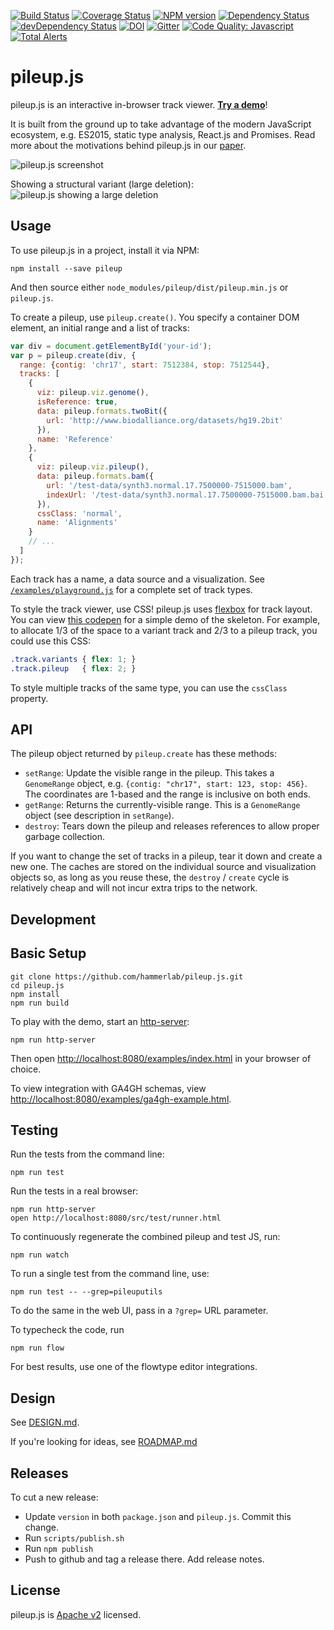 [![Build Status](https://travis-ci.org/hammerlab/pileup.js.svg?branch=travis-flow)](https://travis-ci.org/hammerlab/pileup.js) [![Coverage Status](https://coveralls.io/repos/hammerlab/pileup.js/badge.svg?branch=master)](https://coveralls.io/r/hammerlab/pileup.js?branch=master) [![NPM version](http://img.shields.io/npm/v/pileup.svg)](https://www.npmjs.org/package/pileup) [![Dependency Status](https://david-dm.org/hammerlab/pileup.js.svg?theme=shields.io)](https://david-dm.org/hammerlab/pileup.js) [![devDependency Status](https://david-dm.org/hammerlab/pileup.js/dev-status.svg?theme=shields.io)](https://david-dm.org/hammerlab/pileup.js#info=devDependencies) [![DOI](https://zenodo.org/badge/8220/hammerlab/pileup.js.svg)](https://zenodo.org/badge/latestdoi/8220/hammerlab/pileup.js)
 [![Gitter](https://badges.gitter.im/Join%20Chat.svg)](https://gitter.im/hammerlab/pileup.js?utm_source=badge&utm_medium=badge&utm_campaign=pr-badge)
[![Code Quality: Javascript](https://img.shields.io/lgtm/grade/javascript/g/hammerlab/pileup.js.svg?logo=lgtm&logoWidth=18)](https://lgtm.com/projects/g/hammerlab/pileup.js/context:javascript)
[![Total Alerts](https://img.shields.io/lgtm/alerts/g/hammerlab/pileup.js.svg?logo=lgtm&logoWidth=18)](https://lgtm.com/projects/g/hammerlab/pileup.js/alerts)

# pileup.js
pileup.js is an interactive in-browser track viewer. [**Try a demo**][demo]!

It is built from the ground up to take advantage of the modern JavaScript
ecosystem, e.g. ES2015, static type analysis, React.js and Promises. Read more about the motivations behind pileup.js in our [paper][biorxiv].

![pileup.js screenshot](./pileup-screenshot.png)

Showing a structural variant (large deletion):
![pileup.js showing a large deletion](./pileup-large-deletion.png)

## Usage

To use pileup.js in a project, install it via NPM:

    npm install --save pileup

And then source either `node_modules/pileup/dist/pileup.min.js` or `pileup.js`.

To create a pileup, use `pileup.create()`. You specify a container DOM element,
an initial range and a list of tracks:

```javascript
var div = document.getElementById('your-id');
var p = pileup.create(div, {
  range: {contig: 'chr17', start: 7512384, stop: 7512544},
  tracks: [
    {
      viz: pileup.viz.genome(),
      isReference: true,
      data: pileup.formats.twoBit({
        url: 'http://www.biodalliance.org/datasets/hg19.2bit'
      }),
      name: 'Reference'
    },
    {
      viz: pileup.viz.pileup(),
      data: pileup.formats.bam({
        url: '/test-data/synth3.normal.17.7500000-7515000.bam',
        indexUrl: '/test-data/synth3.normal.17.7500000-7515000.bam.bai'
      }),
      cssClass: 'normal',
      name: 'Alignments'
    }
    // ...
  ]
});
```

Each track has a name, a data source and a visualization. See
[`/examples/playground.js`](/examples/playground.js) for a complete set of
track types.

To style the track viewer, use CSS! pileup.js uses [flexbox][] for track
layout. You can view [this codepen][layout] for a simple demo of the skeleton.
For example, to allocate 1/3 of the space to a variant track and 2/3 to a
pileup track, you could use this CSS:

```css
.track.variants { flex: 1; }
.track.pileup   { flex: 2; }
```

To style multiple tracks of the same type, you can use the `cssClass` property.

## API

The pileup object returned by `pileup.create` has these methods:

* `setRange`: Update the visible range in the pileup. This takes a
  `GenomeRange` object, e.g. `{contig: "chr17", start: 123, stop: 456}`. The
  coordinates are 1-based and the range is inclusive on both ends.
* `getRange`: Returns the currently-visible range. This is a `GenomeRange`
  object (see description in `setRange`).
* `destroy`: Tears down the pileup and releases references to allow proper
  garbage collection.

If you want to change the set of tracks in a pileup, tear it down and create a
new one. The caches are stored on the individual source and visualization
objects so, as long as you reuse these, the `destroy` / `create` cycle is
relatively cheap and will not incur extra trips to the network.

## Development

## Basic Setup

    git clone https://github.com/hammerlab/pileup.js.git
    cd pileup.js
    npm install
    npm run build

To play with the demo, start an [http-server][hs]:

    npm run http-server

Then open [http://localhost:8080/examples/index.html](http://localhost:8080/examples/index.html) in your browser of choice.

To view integration with GA4GH schemas, view [http://localhost:8080/examples/ga4gh-example.html](http://localhost:8080/examples/ga4gh-example.html).

## Testing

Run the tests from the command line:

    npm run test

Run the tests in a real browser:

    npm run http-server
    open http://localhost:8080/src/test/runner.html

To continuously regenerate the combined pileup and test JS, run:

    npm run watch

To run a single test from the command line, use:

    npm run test -- --grep=pileuputils

To do the same in the web UI, pass in a `?grep=` URL parameter.

To typecheck the code, run

    npm run flow

For best results, use one of the flowtype editor integrations.

## Design

See [DESIGN.md](/DESIGN.md).

If you're looking for ideas, see [ROADMAP.md](/ROADMAP.md)

## Releases

To cut a new release:

- Update `version` in both `package.json` and `pileup.js`. Commit this change.
- Run `scripts/publish.sh`
- Run `npm publish`
- Push to github and tag a release there. Add release notes.

## License

pileup.js is [Apache v2](/LICENSE) licensed.

[hs]: https://github.com/nodeapps/http-server
[layout]: http://codepen.io/anon/pen/VLzbBe?editors=110
[flexbox]: https://developer.mozilla.org/en-US/docs/Web/Guide/CSS/Flexible_boxes
[demo]: http://www.hammerlab.org/pileup/
[biorxiv]: http://biorxiv.org/content/early/2016/01/26/036962
